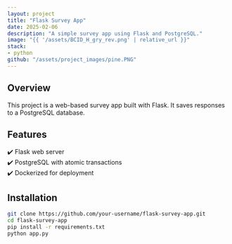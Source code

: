 ```yaml
---
layout: project
title: "Flask Survey App"
date: 2025-02-06
description: "A simple survey app using Flask and PostgreSQL."
image: "{{ '/assets/BCID_H_gry_rev.png' | relative_url }}"
stack:
- python
github: "/assets/project_images/pine.PNG"
---
```


## Overview
This project is a web-based survey app built with Flask. It saves responses to a PostgreSQL database.

## Features
✔️ Flask web server  
✔️ PostgreSQL with atomic transactions  
✔️ Dockerized for deployment  

## Installation
```bash
git clone https://github.com/your-username/flask-survey-app.git
cd flask-survey-app
pip install -r requirements.txt
python app.py
